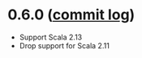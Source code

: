 # 0.6.0 ([commit log](https://github.com/japgolly/scalacss/compare/v0.5.6...v0.6.0))

* Support Scala 2.13
* Drop support for Scala 2.11
